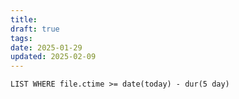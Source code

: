 ```yaml
---
title: 
draft: true
tags: 
date: 2025-01-29
updated: 2025-02-09
---
```

```dataview
LIST WHERE file.сtime >= date(today) - dur(5 day)
```










